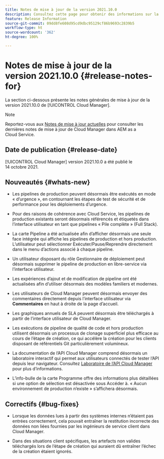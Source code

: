 ```yaml
---
title: Notes de mise à jour de la version 2021.10.0
description: Consultez cette page pour obtenir des informations sur la version 2021.10.0 de Cloud Manager
feature: Release Information
source-git-commit: 09dd8fe608d95cd9dbc95129cf86b9693c2839b5
workflow-type: ht
source-wordcount: '362'
ht-degree: 100%

---
```


# Notes de mise à jour de la version 2021.10.0 {#release-notes-for}

La section ci-dessous présente les notes générales de mise à jour de la version 2021.10.0 de [!UICONTROL Cloud Manager].

>[!NOTE]
>Reportez-vous aux [Notes de mise à jour actuelles](https://experienceleague.adobe.com/docs/experience-manager-cloud-service/onboarding/getting-access/release-notes-cloud-manager/release-notes-cm-current.html?lang=fr#getting-access) pour consulter les dernières notes de mise à jour de Cloud Manager dans AEM as a Cloud Service.

## Date de publication {#release-date}

[!UICONTROL Cloud Manager] version 2021.10.0 a été publié le 14 octobre 2021.

## Nouveautés {#whats-new}

* Les pipelines de production peuvent désormais être exécutés en mode « d’urgence », en contournant les étapes de test de sécurité et de performance pour les déploiements d’urgence.

* Pour des raisons de cohérence avec Cloud Service, les pipelines de production existants seront désormais référencés et étiquetés dans l’interface utilisateur en tant que pipelines « Pile complète » (Full Stack).

* La carte Pipeline a été actualisée afin d’afficher désormais une seule face intégrée qui affiche les pipelines de production et hors production. L’utilisateur peut sélectionner Exécuter/Pause/Reprendre directement dans le menu d’actions associé à chaque pipeline.

* Un utilisateur disposant du rôle Gestionnaire de déploiement peut désormais supprimer le pipeline de production en libre-service via l’interface utilisateur.

* Les expériences d’ajout et de modification de pipeline ont été actualisées afin d’utiliser désormais des modèles familiers et modernes.

* Les utilisateurs de Cloud Manager peuvent désormais envoyer des commentaires directement depuis l’interface utilisateur via **Commentaires** en haut à droite de la page d’accueil.

* Les graphiques annuels de SLA peuvent désormais être téléchargés à partir de l’interface utilisateur de Cloud Manager.

* Les exécutions de pipeline de qualité de code et hors production utilisent désormais un processus de clonage superficiel plus efficace au cours de l’étape de création, ce qui accélère la création pour les clients disposant de référentiels Git particulièrement volumineux.

* La documentation de l’API Cloud Manager comprend désormais un laboratoire interactif qui permet aux utilisateurs connectés de tester l’API depuis leur navigateur. Consultez [Laboratoire de l’API Cloud Manager](https://www.adobe.io/experience-cloud/cloud-manager/reference/playground/) pour plus d’informations.

* L’info-bulle de la carte Programme offre des informations plus détaillées si une option de sélection est désactivée sous Accéder à. « Aucun environnement de production n’existe » s’affichera désormais.


## Correctifs {#bug-fixes}

* Lorsque les données lues à partir des systèmes internes n’étaient pas entrées correctement, cela pouvait entraîner la restitution incorrecte des données non liées fournies par les ingénieurs de service client dans Cloud Manager.

* Dans des situations client spécifiques, les artefacts non valides téléchargés lors de l’étape de création qui auraient dû entraîner l’échec de la création étaient ignorés.
